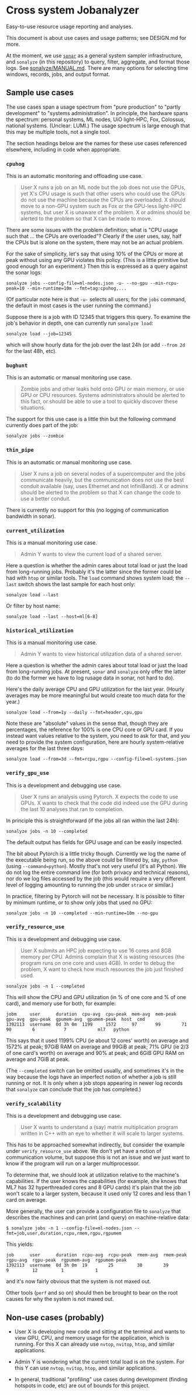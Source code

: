 # Cross system Jobanalyzer

Easy-to-use resource usage reporting and analyses.

This document is about use cases and usage patterns; see DESIGN.md for more.

At the moment, we use [`sonar`](https://github.com/NordicHPC/sonar) as a general system sampler
infrastructure, and `sonalyze` (in this repository) to query, filter, aggregate, and format those
logs.  See [sonalyze/MANUAL.md](sonalyze/MANUAL.md).  There are many options for selecting time
windows, records, jobs, and output format.

## Sample use cases

The use cases span a usage spectrum from "pure production" to "partly development" to "systems
administration".  In principle, the hardware spans the spectrum: personal systems, ML nodes, UiO
light-HPC, Fox, Colossus, national systems. (Unclear: LUMI.)  The usage spectrum is large enough
that this may be multiple tools, not a single tool.

The section headings below are the names for these use cases referenced elsewhere, including in
code when appropriate.


### `cpuhog`

This is an automatic monitoring and offloading use case.

> User X runs a job on an ML node but the job does not use the GPUs, yet X's CPU usage is such that
> other users who could use the GPUs do not use the machine because the CPUs are overloaded.  X should
> move to a non-GPU system such as Fox or the GPU-less light-HPC systems, but user X is unaware of the
> problem.  X or admins should be alerted to the problem so that X can be made to move.

There are some issues with the problem definition; what is "CPU usage such that ... the CPUs are
overloaded"?  Clearly if the user uses, say, half the CPUs but is alone on the system, there may not
be an actual problem.

For the sake of simplicity, let's say that using 10% of the CPUs or more at peak without using any GPU
violates this policy.  (This is a little primitive but good enough for an experiment.)  Then this is
expressed as a query against the sonar logs:

```
sonalyze jobs --config-file=ml-nodes.json -u- --no-gpu --min-rcpu-peak=10 --min-runtime=10m --fmt=tag:cpuhog,...
```

(Of particular note here is that `-u-` selects all users; for the `jobs` command, the default in
most cases is the user running the command.)

Suppose there is a job with ID 12345 that triggers this query.  To examine the job's behavior in
depth, one can currently run `sonalyze load`:

```
sonalyze load --job=12345
```

which will show hourly data for the job over the last 24h (or add `--from 2d` for the last 48h, etc).

### `bughunt`

This is an automatic or manual monitoring use case.

>Zombie jobs and other leaks hold onto GPU or main memory, or use GPU or CPU resources.  Systems
>administrators should be alerted to this fact, or should be able to use a tool to quickly discover
>these situations.

The support for this use case is a little thin but the following command currently does part of the
job:

```
sonalyze jobs --zombie
```

### `thin_pipe`

This is an automatic or manual monitoring use case.

>User X runs a job on several nodes of a supercomputer and the jobs communicate heavily, but the
>communication does not use the best conduit available (say, uses Ethernet and not InfiniBand).  X
>or admins should be alerted to the problem so that X can change the code to use a better conduit.

There is currently no support for this (no logging of communication bandwidth in sonar).

### `current_utilization`

This is a manual monitoring use case.

>Admin Y wants to view the current load of a shared server.

Here a question is whether the admin cares about total load or just the load from long-running jobs.
Probably it's the latter since the former could be had with `htop` or similar tools.  The `load`
command shows system load; the `--last` switch shows the last sample for each host only:

```
sonalyze load --last
```

Or filter by host name:

```
sonalyze load --last --host=ml[6-8]
```

### `historical_utilization`

This is a manual monitoring use case.

>Admin Y wants to view historical utilization data of a shared server.

Here a question is whether the admin cares about total load or just the load from long-running jobs.
At present, `sonar` and `sonalyze` only offer the latter (to do the former we have to log rusage data
in sonar, not hard to do).

Here's the daily average CPU and GPU utilization for the last year.  (Hourly averages may be more
meaningful but would create too much data for the year.)

```
sonalyze load --from=1y --daily --fmt=header,cpu,gpu
```
Note these are "absolute" values in the sense that, though they are percentages, the reference for
100% is one CPU core or GPU card.  If you instead want values relative to the system, you need to
ask for that, and you need to provide the system configuration, here are hourly system-relative
averages for the last three days:

```
sonalyze load --from=3d --fmt=rcpu,rgpu --config-file=ml-systems.json
```

### `verify_gpu_use`

This is a development and debugging use case.

>User X runs an analysis using Pytorch. X expects the code to use GPUs. X wants to check that the
>code did indeed use the GPU during the last 10 analyses that ran to completion.

In principle this is straightforward (if the jobs all ran within the last 24h):

```
sonalyze jobs -n 10 --completed
```

The default output has fields for GPU usage and can be easily inspected.

The bit about Pytorch is a little tricky though.  Currently we log the name of the executable being
run, so the above could be filtered by, say, `python` (using `--command=python`).  Mostly that's not
very useful (it's all Python).  We do not log the entire command line (for both privacy and
technical reasons), nor do we log files accessed by the job (this would require a very different
level of logging amounting to running the job under `strace` or similar.)

In practice, filtering by Pytorch will not be necessary.  It is possible to filter by minimum
runtime, or to show only jobs that used no GPU:

```
sonalyze jobs -n 10 --completed --min-runtime=10m --no-gpu
```

### `verify_resource_use`

This is a development and debugging use case.

>User X submits an HPC job expecting to use 16 cores and 8GB memory per CPU. Admins complain that X
>is wasting resources (the program runs on one core and uses 4GB). In order to debug the problem, X
>want to check how much resources the job just finished used.

```
sonalyze jobs -n 1 --completed
```

This will show the CPU and GPU utilization (in % of one core and % of one card), and memory use for
both, for example:

```
jobm     user      duration  cpu-avg  cpu-peak  mem-avg  mem-peak  gpu-avg  gpu-peak  gpumem-avg  gpumem-peak  host  cmd
1392113  username  0d 3h 0m  1199     1572      97       99        71       90        6           7            ml7   python
```

This says that it used 1199% CPU (ie about 12 cores' worth) on average and 1572% at peak; 97GiB RAM
on average and 99GiB at peak; 71% GPU (ie 2/3 of one card's worth) on average and 90% at peak; and
6GiB GPU RAM on average and 7GiB at peak.

(The `--completed` switch can be omitted usually, and sometimes it's in the way because the logs
have an imperfect notion of whether a job is still running or not.  It is only when a job stops
appearing in newer log records that `sonalyze` can conclude that the job has completed.)

### `verify_scalability`

This is a development and debugging use case.

>User X wants to understand a (say) matrix multiplication program written in C++ with an eye to
>whether it will scale to larger systems.

This has to be approached somewhat indirectly, but consider the example under `verify_resource_use`
above.  We don't yet have a notion of communication volume, but suppose this is not an issue and we
just want to know if the program will run on a larger multiprocessor.

To determine that, we should look at utilization relative to the machine's capabilities.  If the
user knows the capabilities (for example, she knows that ML7 has 32 hyperthreaded cores and 8 GPU
cards) it's plain that the job won't scale to a larger system, because it used only 12 cores and
less than 1 card on average.

More generally, the user can provide a configuration file to `sonalyze` that describes the machines
and can print (and query) on machine-relative data:

```
$ sonalyze jobs -n 1 --config-file=ml-nodes.json --fmt=job,user,duration,rcpu,rmem,rgpu,rgpumem
```

This yields:

```
job      user      duration  rcpu-avg  rcpu-peak  rmem-avg  rmem-peak  rgpu-avg  rgpu-peak  rgpumem-avg  rgpumem-peak
1392113  username  0d 3h 0m  19        25         38        39         9         12         1            1
```

and it's now fairly obvious that the system is not maxed out.

Other tools (`perf` and so on) should then be brought to bear on the root causes for why the system
is not maxed out.

## Non-use cases (probably)

* User X is developing new code and sitting at the terminal and wants to view GPU, CPU, and memory
  usage for the application, which is running.  For this X can already use `nvtop`, `nvitop`,
  `htop`, and similar applications.

* Admin Y is wondering what the current total load is on the system.  For this Y can use `nvtop`,
  `nvitop`, `htop`, and similar applications.

* In general, traditional "profiling" use cases during development (finding hotspots in code, etc)
  are out of bounds for this project.

